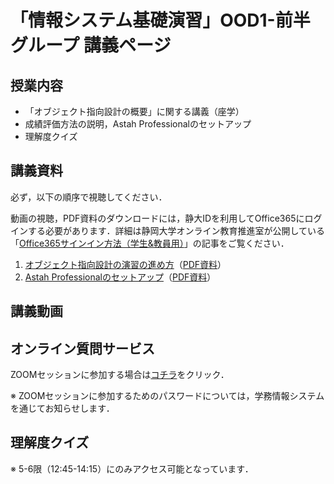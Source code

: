 # 「情報システム基礎演習」OOD1-前半グループ 講義ページ
## 授業内容
* 「オブジェクト指向設計の概要」に関する講義（座学）
* 成績評価方法の説明，Astah Professionalのセットアップ
* 理解度クイズ

## 講義資料
必ず，以下の順序で視聴してください． 

動画の視聴，PDF資料のダウンロードには，静大IDを利用してOffice365にログインする必要があります．詳細は静岡大学オンライン教育推進室が公開している「[Office365サインイン方法（学生&教員用）](https://wwp.shizuoka.ac.jp/online-education/office365%e3%82%b5%e3%82%a4%e3%83%b3%e3%82%a4%e3%83%b3%ef%bc%86-ms-stream%e8%a6%96%e8%81%b4%e6%96%b9%e6%b3%95%ef%bc%88%e5%ad%a6%e7%94%9f%e6%95%99%e5%93%a1%e7%94%a8%ef%bc%89/)」の記事をご覧ください．
1. [オブジェクト指向設計の演習の進め方]()（[PDF資料](https://b.hontolab.org/3c5gKiF)）
2. [Astah Professionalのセットアップ](https://web.microsoftstream.com/video/34740ed3-d4ef-4f75-a482-88215718aeff)（[PDF資料](https://b.hontolab.org/2Xp1qcQ)）


## 講義動画


## オンライン質問サービス
ZOOMセッションに参加する場合は[コチラ]()をクリック．

※ ZOOMセッションに参加するためのパスワードについては，学務情報システムを通じてお知らせします．


## 理解度クイズ
※ 5-6限（12:45-14:15）にのみアクセス可能となっています．
